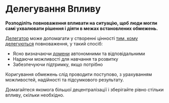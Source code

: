 # Делегування Впливу

<summary>
<strong>Розподіліть повноваження впливати на ситуацію, щоб люди могли самі ухвалювати рішення і діяти в межах встановлених обмежень.</strong>
</summary>

[Делегатор](glossary:delegator) може допомагати у створенні цінності [тим, кому делегуються](glossary:delegatee) повноваження, у такий спосіб:

- Ясно визначаючи [домени](glossary:domain) автономними та відповідальними
- Надаючи можливості для навчання та розвитку
- Забезпечуючи підтримку, якщо потрібно

Коригування обмежень слід проводити поступово, з урахуванням можливостей, надійності та підсумкового результату.

Домагайтеся якомога більшої децентралізації і зберігайте рівно стільки впливу, скільки необхідно.